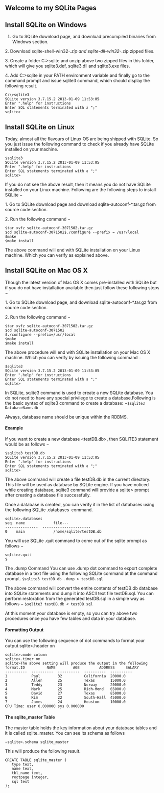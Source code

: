 ## Welcome to my SQLite Pages

## Install SQLite on Windows
1. Go to SQLite download page, and download precompiled binaries from Windows section.

2. Download sqlite-shell-win32-*.zip and sqlite-dll-win32-*.zip zipped files.

3. Create a folder C:\>sqlite and unzip above two zipped files in this folder, which will give you sqlite3.def, sqlite3.dll and sqlite3.exe files.

4. Add C:\>sqlite in your PATH environment variable and finally go to the command prompt and issue sqlite3 command, which should display the following result.

```
C:\>sqlite3
SQLite version 3.7.15.2 2013-01-09 11:53:05
Enter ".help" for instructions
Enter SQL statements terminated with a ";"
sqlite>
```

## Install SQLite on Linux
Today, almost all the flavours of Linux OS are being shipped with SQLite. So you just issue the following command to check if you already have SQLite installed on your machine.

```
$sqlite3
SQLite version 3.7.15.2 2013-01-09 11:53:05
Enter ".help" for instructions
Enter SQL statements terminated with a ";"
sqlite>
```

If you do not see the above result, then it means you do not have SQLite installed on your Linux machine. Following are the following steps to install SQLite −

1. Go to SQLite download page and download sqlite-autoconf-*.tar.gz from source code section.

2. Run the following command −

```
$tar xvfz sqlite-autoconf-3071502.tar.gz
$cd sqlite-autoconf-3071502$./configure --prefix = /usr/local
$make
$make install
```

The above command will end with SQLite installation on your Linux machine. Which you can verify as explained above.

## Install SQLite on Mac OS X

Though the latest version of Mac OS X comes pre-installed with SQLite but if you do not have installation available then just follow these following steps −

1. Go to SQLite download page, and download sqlite-autoconf-*.tar.gz from source code section.

2. Run the following command −

```
$tar xvfz sqlite-autoconf-3071502.tar.gz
$cd sqlite-autoconf-3071502
$./configure --prefix=/usr/local
$make
$make install
```

The above procedure will end with SQLite installation on your Mac OS X machine. Which you can verify by issuing the following command −

```
$sqlite3
SQLite version 3.7.15.2 2013-01-09 11:53:05
Enter ".help" for instructions
Enter SQL statements terminated with a ";"
sqlite>
```

In SQLite, sqlite3 command is used to create a new SQLite database. You do not need to have any special privilege to create a database.Following is the basic syntax of sqlite3 command to create a database: −`$sqlite3 DatabaseName.db`

Always, database name should be unique within the RDBMS.

#### Example
If you want to create a new database <testDB.db>, then SQLITE3 statement would be as follows −

```
$sqlite3 testDB.db
SQLite version 3.7.15.2 2013-01-09 11:53:05
Enter ".help" for instructions
Enter SQL statements terminated with a ";"
sqlite>
```

The above command will create a file testDB.db in the current directory. This file will be used as database by SQLite engine. If you have noticed while creating database, sqlite3 command will provide a sqlite> prompt after creating a database file successfully.

Once a database is created, you can verify it in the list of databases using the following SQLite .databases  command.

```
sqlite>.databases
seq  name             file---  
---------------  ----------------------
0    main             /home/sqlite/testDB.db
```

You will use SQLite .quit command to come out of the sqlite prompt as follows −

```
sqlite>.quit
$
```

The .dump Command
You can use .dump dot command to export complete database in a text file using the following SQLite command at the command prompt.
`$sqlite3 testDB.db .dump > testDB.sql`

The above command will convert the entire contents of testDB.db database into SQLite statements and dump it into ASCII text file testDB.sql. You can perform restoration from the generated testDB.sql in a simple way as follows −
`$sqlite3 testDB.db < testDB.sql`

At this moment your database is empty, so you can try above two procedures once you have few tables and data in your database.

#### Formatting Output
You can use the following sequence of dot commands to format your output.sqlite>.header on
```
sqlite>.mode column
sqlite>.timer on
sqlite>The above setting will produce the output in the following format.ID          NAME        AGE         ADDRESS     SALARY
----------  ----------  ----------  ----------  ----------
1           Paul        32          California  20000.0
2           Allen       25          Texas       15000.0
3           Teddy       23          Norway      20000.0
4           Mark        25          Rich-Mond   65000.0
5           David       27          Texas       85000.0
6           Kim         22          South-Hall  45000.0
7           James       24          Houston     10000.0
CPU Time: user 0.000000 sys 0.000000
```

#### The sqlite_master Table
The master table holds the key information about your database tables and it is called sqlite_master. You can see its schema as follows 
```
−sqlite>.schema sqlite_master
```

This will produce the following result.
```
CREATE TABLE sqlite_master (
   type text,
   name text,
   tbl_name text,
   rootpage integer,
   sql text
);
```
